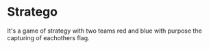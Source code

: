 # Stratego
It's a game of strategy with two teams red and blue with purpose the capturing of eachothers flag.
